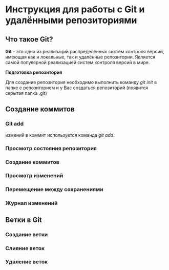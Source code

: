 # **Инструкция для работы с Git и удалёнными репозиториями**
## **Что такое Git?**

**Git** - это одна из реализаций распределённых систем контроля версий, имеющая как и локальные, так и удалённые репозитории. Является самой популярной реализацией систем контроля версий в мире.

**Подготовка репозитория**

Для создание репозитория необходимо выполнить команду *git init* в папке с репозиторием и у Вас создаться репозиторий (появится скрытая папка .git)

## **Создание коммитов**

### **Git add**

измений в коммит используется команда *git add*.

### **Просмотр состояния репозитория**

### **Создание коммитов**

### **Просмотр изменений**

### **Перемещение между сохранениями**

### **Журнал изменений**

## **Ветки в Git**
### **Создание ветки**

### **Слияние веток**

### **Удаление веток**